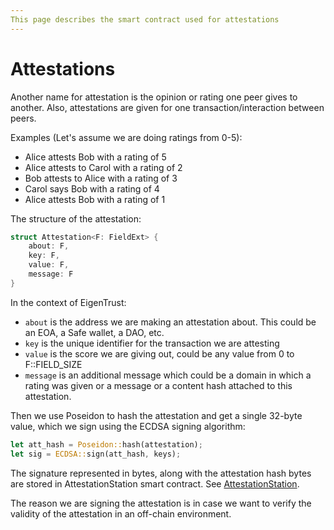 ```yaml
---
This page describes the smart contract used for attestations
---
```


# Attestations

Another name for attestation is the opinion or rating one peer gives to another.
Also, attestations are given for one transaction/interaction between peers.

Examples (Let's assume we are doing ratings from 0-5):
- Alice attests Bob with a rating of 5
- Alice attests to Carol with a rating of 2
- Bob attests to Alice with a rating of 3
- Carol says Bob with a rating of 4
- Alice attests Bob with a rating of 1

The structure of the attestation:
```rust
struct Attestation<F: FieldExt> {
    about: F,
    key: F,
    value: F,
    message: F
}
```

In the context of EigenTrust:
- `about` is the address we are making an attestation about. This could be an EOA, a Safe wallet, a DAO, etc.
- `key` is the unique identifier for the transaction we are attesting
- `value` is the score we are giving out, could be any value from 0 to F::FIELD_SIZE
- `message` is an additional message which could be a domain in which a rating was given or a message or a content hash attached to this attestation.

Then we use Poseidon to hash the attestation and get a single 32-byte value, which we sign using the ECDSA signing algorithm:
```rust
let att_hash = Poseidon::hash(attestation);
let sig = ECDSA::sign(att_hash, keys);
```
The signature represented in bytes, along with the attestation hash bytes are stored in AttestationStation smart contract. See [AttestationStation](../1_attestation_station.md).

The reason we are signing the attestation is in case we want to verify the validity of the attestation in an off-chain environment.
